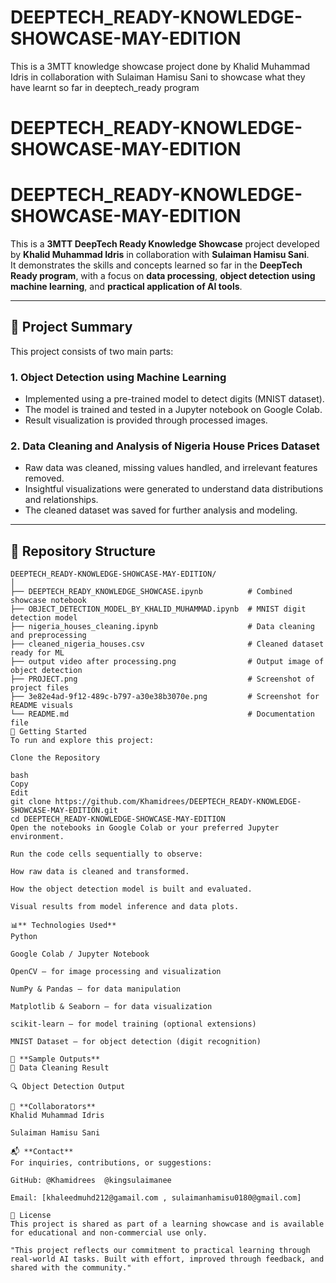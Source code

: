 # DEEPTECH_READY-KNOWLEDGE-SHOWCASE-MAY-EDITION
This is a 3MTT knowledge showcase project done by Khalid Muhammad Idris in collaboration with Sulaiman Hamisu Sani to showcase what they have learnt so far in deeptech_ready program  

# DEEPTECH_READY-KNOWLEDGE-SHOWCASE-MAY-EDITION

# DEEPTECH_READY-KNOWLEDGE-SHOWCASE-MAY-EDITION

This is a **3MTT DeepTech Ready Knowledge Showcase** project developed by **Khalid Muhammad Idris** in collaboration with **Sulaiman Hamisu Sani**.  
It demonstrates the skills and concepts learned so far in the **DeepTech Ready program**, with a focus on **data processing**, **object detection using machine learning**, and **practical application of AI tools**.

---

## 🧠 Project Summary

This project consists of two main parts:

### 1. **Object Detection using Machine Learning**
- Implemented using a pre-trained model to detect digits (MNIST dataset).
- The model is trained and tested in a Jupyter notebook on Google Colab.
- Result visualization is provided through processed images.

### 2. **Data Cleaning and Analysis of Nigeria House Prices Dataset**
- Raw data was cleaned, missing values handled, and irrelevant features removed.
- Insightful visualizations were generated to understand data distributions and relationships.
- The cleaned dataset was saved for further analysis and modeling.

---

## 📂 Repository Structure

```text
DEEPTECH_READY-KNOWLEDGE-SHOWCASE-MAY-EDITION/
│
├── DEEPTECH_READY_KNOWLEDGE_SHOWCASE.ipynb          # Combined showcase notebook
├── OBJECT_DETECTION_MODEL_BY_KHALID_MUHAMMAD.ipynb  # MNIST digit detection model
├── nigeria_houses_cleaning.ipynb                    # Data cleaning and preprocessing
├── cleaned_nigeria_houses.csv                       # Cleaned dataset ready for ML
├── output video after processing.png                # Output image of object detection
├── PROJECT.png                                      # Screenshot of project files
├── 3e82e4ad-9f12-489c-b797-a30e38b3070e.png         # Screenshot for README visuals
└── README.md                                        # Documentation file
🚀 Getting Started
To run and explore this project:

Clone the Repository

bash
Copy
Edit
git clone https://github.com/Khamidrees/DEEPTECH_READY-KNOWLEDGE-SHOWCASE-MAY-EDITION.git
cd DEEPTECH_READY-KNOWLEDGE-SHOWCASE-MAY-EDITION
Open the notebooks in Google Colab or your preferred Jupyter environment.

Run the code cells sequentially to observe:

How raw data is cleaned and transformed.

How the object detection model is built and evaluated.

Visual results from model inference and data plots.

📊** Technologies Used**
Python

Google Colab / Jupyter Notebook

OpenCV – for image processing and visualization

NumPy & Pandas – for data manipulation

Matplotlib & Seaborn – for data visualization

scikit-learn – for model training (optional extensions)

MNIST Dataset – for object detection (digit recognition)

📸 **Sample Outputs**
🧹 Data Cleaning Result

🔍 Object Detection Output

🤝 **Collaborators**
Khalid Muhammad Idris 

Sulaiman Hamisu Sani 

📬 **Contact**
For inquiries, contributions, or suggestions:

GitHub: @Khamidrees  @kingsulaimanee

Email: [khaleedmuhd212@gamail.com , sulaimanhamisu0180@gmail.com]

📜 License
This project is shared as part of a learning showcase and is available for educational and non-commercial use only.

"This project reflects our commitment to practical learning through real-world AI tasks. Built with effort, improved through feedback, and shared with the community." 
